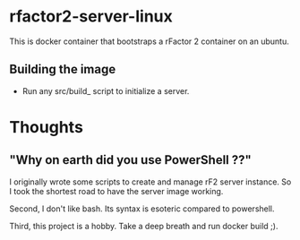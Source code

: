 # rfactor2-server-linux

This is docker container that bootstraps a rFactor 2 container on an ubuntu.

## Building the image

- Run any src/build_ script to initialize a server.

# Thoughts

## "Why on earth did you use PowerShell ??"

I originally wrote some scripts to create and manage rF2 server instance. So I took the shortest road to have the server image working.

Second, I don't like bash. Its syntax is esoteric compared to powershell.

Third, this project is a hobby. Take a deep breath and run docker build ;).
